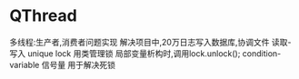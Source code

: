 # QThread
多线程:生产者,消费者问题实现
解决项目中,20万日志写入数据库,协调文件 读取-写入
unique<mutex> lock 用类管理锁 局部变量析构时,调用lock.unlock();
condition-variable 信号量 用于解决死锁
